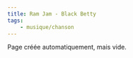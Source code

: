 ```yaml
---
title: Ram Jam - Black Betty
tags:
    - musique/chanson
---
```


Page créée automatiquement, mais vide.
